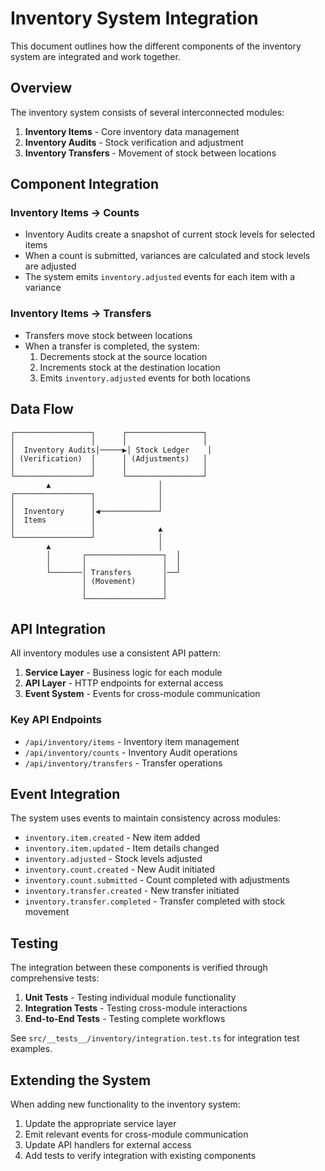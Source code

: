 # Inventory System Integration

This document outlines how the different components of the inventory system are integrated and work together.

## Overview

The inventory system consists of several interconnected modules:

1. **Inventory Items** - Core inventory data management
2. **Inventory Audits** - Stock verification and adjustment
3. **Inventory Transfers** - Movement of stock between locations

## Component Integration

### Inventory Items → Counts

- Inventory Audits create a snapshot of current stock levels for selected items
- When a count is submitted, variances are calculated and stock levels are adjusted
- The system emits `inventory.adjusted` events for each item with a variance

### Inventory Items → Transfers

- Transfers move stock between locations
- When a transfer is completed, the system:
  1. Decrements stock at the source location
  2. Increments stock at the destination location
  3. Emits `inventory.adjusted` events for both locations

## Data Flow

```
┌─────────────────┐      ┌─────────────────┐
│                 │      │                 │
│  Inventory Audits│─────▶│ Stock Ledger    │
│ (Verification)  │      │ (Adjustments)   │
│                 │      │                 │
└─────────────────┘      └─────────────────┘
        ▲                        │
┌─────────────────┐              │
│                 │              │
│  Inventory      │◀─────────────┘
│  Items          │
│                 │              ▲
└─────────────────┘              │
        ▲                        │
        │       ┌─────────────────┐  │
        │       │                 │  │
        └───────│ Transfers       │──┘
                │ (Movement)      │
                │                 │
                └─────────────────┘
```

## API Integration

All inventory modules use a consistent API pattern:

1. **Service Layer** - Business logic for each module
2. **API Layer** - HTTP endpoints for external access
3. **Event System** - Events for cross-module communication

### Key API Endpoints

- `/api/inventory/items` - Inventory item management
- `/api/inventory/counts` - Inventory Audit operations
- `/api/inventory/transfers` - Transfer operations

## Event Integration

The system uses events to maintain consistency across modules:

- `inventory.item.created` - New item added
- `inventory.item.updated` - Item details changed
- `inventory.adjusted` - Stock levels adjusted
- `inventory.count.created` - New Audit initiated
- `inventory.count.submitted` - Count completed with adjustments
- `inventory.transfer.created` - New transfer initiated
- `inventory.transfer.completed` - Transfer completed with stock movement

## Testing

The integration between these components is verified through comprehensive tests:

1. **Unit Tests** - Testing individual module functionality
2. **Integration Tests** - Testing cross-module interactions
3. **End-to-End Tests** - Testing complete workflows

See `src/__tests__/inventory/integration.test.ts` for integration test examples.

## Extending the System

When adding new functionality to the inventory system:

1. Update the appropriate service layer
2. Emit relevant events for cross-module communication
3. Update API handlers for external access
4. Add tests to verify integration with existing components
